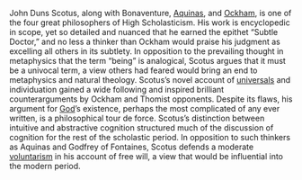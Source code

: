 John Duns Scotus, along with Bonaventure, [Aquinas](http://www.iep.utm.edu/aquinas), and [Ockham](http://www.iep.utm.edu/ockham), is one of the four great philosophers of High Scholasticism. His work is encyclopedic in scope, yet so detailed and nuanced that he earned the epithet “Subtle Doctor,” and no less a thinker than Ockham would praise his judgment as excelling all others in its subtlety. In opposition to the prevailing thought in metaphysics that the term “being” is analogical, Scotus argues that it must be a univocal term, a view others had feared would bring an end to metaphysics and natural theology. Scotus’s novel account of [universals](http://www.iep.utm.edu/universa/) and individuation gained a wide following and inspired brilliant counterarguments by Ockham and Thomist opponents. Despite its flaws, his argument for [God](http://www.iep.utm.edu/god-west)’s existence, perhaps the most complicated of any ever written, is a philosophical tour de force. Scotus’s distinction between intuitive and abstractive cognition structured much of the discussion of cognition for the rest of the scholastic period. In opposition to such thinkers as Aquinas and Godfrey of Fontaines, Scotus defends a moderate [voluntarism](http://www.iep.utm.edu/doxa-vol/) in his account of free will, a view that would be influential into the modern period.